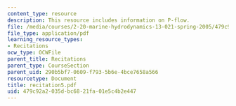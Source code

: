 ```yaml
---
content_type: resource
description: This resource includes information on P-flow.
file: /media/courses/2-20-marine-hydrodynamics-13-021-spring-2005/479c92a2035dbc6821fa01e5c4b2e447_recitation5.pdf
file_type: application/pdf
learning_resource_types:
- Recitations
ocw_type: OCWFile
parent_title: Recitations
parent_type: CourseSection
parent_uid: 290b5bf7-0609-f793-5b6e-4bce7658a566
resourcetype: Document
title: recitation5.pdf
uid: 479c92a2-035d-bc68-21fa-01e5c4b2e447
---
```

